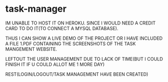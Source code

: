 # task-manager


IM UNABLE TO HOST IT ON HEROKU.
SINCE I WOULD NEED A CREDIT CARD TO DO IT(TO CONNECT A MYSQL DATABASE).

THUS I CAN SHOW A LIVE DEMO OF THE PROJECT OR I HAVE INCLUDED A FILE 1.PDF CONTAINING THE SCREENSHOTS OF THE TASK MANGEMENT WEBSITE.

LEFTOUT THE USER MANAGEMENT DUE TO LACK OF TIME(BUT I COULD FINISH IT IF U COULD ALLOT ME 1 MORE DAY)


REST(LOGIN/LOGOUT/TASK MANAGEMENT HAVE BEEN CREATED)

